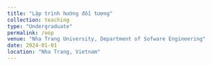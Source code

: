 ```yaml
---
title: "Lập trình hướng đối tượng"
collection: teaching
type: "Undergraduate"
permalink: /oop
venue: "Nha Trang University, Department of Sofware Engineering"
date: 2024-01-01
location: "Nha Trang, Vietnam"
---
```

